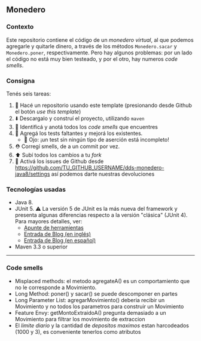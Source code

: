 ## Monedero

### Contexto

Este repositorio contiene el código de un _monedero virtual_, al que podemos agregarle y quitarle dinero, a través 
de los métodos `Monedero.sacar` y `Monedero.poner`, respectivamente. 
Pero hay algunos problemas: por un lado el código no está muy bien testeado, y por el otro, hay numeros _code smells_. 

### Consigna

Tenés seis tareas: 

 1. :fork_and_knife: Hacé un repositorio usando este template (presionando desde Github el botón _use this template_)
 2. :arrow_down: Descargalo y construí el proyecto, utilizando `maven`
 2. :nose: Identificá y anotá todos los _code smells_ que encuentres 
 3. :test_tube: Agregá los tests faltantes y mejorá los existentes. 
     * :eyes: Ojo: ¡un test sin ningún tipo de aserción está incompleto!
 4. :rescue_worker_helmet: Corregí smells, de a un commit por vez. 
 5. :arrow_up: Subí todos los cambios a tu _fork_
 6. :bug: Activá los issues de Github desde https://github.com/TU_GITHUB_USERNAME/dds-monedero-java8/settings así podemos darte nuestras devoluciones

### Tecnologías usadas

* Java 8.
* JUnit 5. :warning: La versión 5 de JUnit es la más nueva del framework y presenta algunas diferencias respecto a la versión "clásica" (JUnit 4). Para mayores detalles, ver:
    *  [Apunte de herramientas](https://docs.google.com/document/d/1VYBey56M0UU6C0689hAClAvF9ILE6E7nKIuOqrRJnWQ/edit#heading=h.dnwhvummp994)
    *  [Entrada de Blog (en inglés)](https://www.baeldung.com/junit-5-migration)
    *  [Entrada de Blog (en español)](https://www.paradigmadigital.com/dev/nos-espera-junit-5/)
* Maven 3.3 o superior
 
---

### Code smells
* Misplaced methods: el metodo agregateA() es un comportamiento que no le corresponde a Movimiento.
* Long Method: poner() y sacar() se puede descomponer en partes
* Long Parameter List: agregarMovimiento() deberia recibir un Movimiento y no todos los parametros para construir un Movimiento
* Feature Envy: getMontoExtraidoA() pregunta demasiado a un Movimiento para filtrar los movimiento de extraccion
* El _limite diario_ y la cantidad de _depositos maximos_ estan harcodeados (1000 y 3), es conveniente tenerlos como atributos
  


